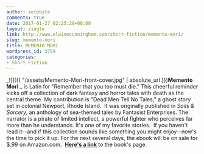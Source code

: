 ```yaml
---
author: zerobyte
comments: true
date: 2017-01-27 02:25:29+00:00
layout: single
link: http://www.elainecunningham.com/short-fiction/memento-mori/
slug: memento-mori
title: MEMENTO MORI
wordpress_id: 3759
categories:
- Short Fiction
---
```


_![]({{ "/assets/Memento-Mori-front-cover.jpg" | absolute_url }})**Memento Mori** _ is Latin for "Remember that you too must die." This cheerful reminder kicks off a collection of dark fantasy and horror tales with death as the central theme. My contribution is "Dead Men Tell No Tales," a ghost story set in colonial Newport, Rhode Island.  It was originally published in _Sails & Sorcery,_ an anthology of sea-themed tales by Fantasist Enterprises. The narrator is a pirate of limited intellect, a powerful fighter who perceives far more than he understands. It's one of my favorite stories.  If you haven't read it--and if this collection sounds like something you might enjoy--now's the time to pick it up. For the next several days, the ebook will be on sale for $.99 on Amazon.com.  [**Here's a link**](https://images-na.ssl-images-amazon.com/images/I/51aBb6Msc3L.jpg) to the book's page.



